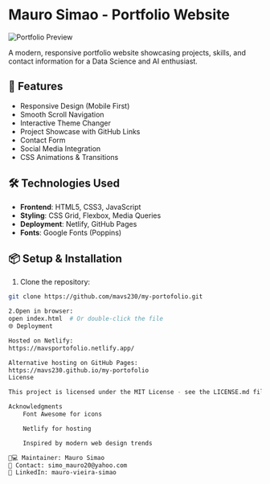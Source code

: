 # Mauro Simao - Portfolio Website

![Portfolio Preview](https://mavsportofolio.netlify.app/) 

A modern, responsive portfolio website showcasing projects, skills, and contact information for a Data Science and AI enthusiast.

## 🚀 Features
- Responsive Design (Mobile First)
- Smooth Scroll Navigation
- Interactive Theme Changer
- Project Showcase with GitHub Links
- Contact Form
- Social Media Integration
- CSS Animations & Transitions

## 🛠 Technologies Used
- **Frontend**: HTML5, CSS3, JavaScript
- **Styling**: CSS Grid, Flexbox, Media Queries
- **Deployment**: Netlify, GitHub Pages
- **Fonts**: Google Fonts (Poppins)

## 📦 Setup & Installation
1. Clone the repository:
```bash
git clone https://github.com/mavs230/my-portofolio.git

2.Open in browser:
open index.html  # Or double-click the file
🌐 Deployment

Hosted on Netlify:
https://mavsportofolio.netlify.app/

Alternative hosting on GitHub Pages:
https://mavs230.github.io/my-portofolio
License

This project is licensed under the MIT License - see the LICENSE.md file for details

Acknowledgments
    Font Awesome for icons

    Netlify for hosting

    Inspired by modern web design trends

👨💻 Maintainer: Mauro Simao
📧 Contact: simo_mauro20@yahoo.com
🔗 LinkedIn: mauro-vieira-simao
